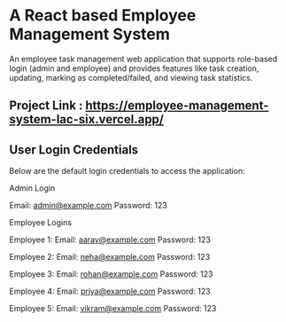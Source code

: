 # A React based Employee Management System
An employee task management web application that supports role-based login (admin and employee) and provides features like task creation, updating, marking as completed/failed, and viewing task statistics.

## Project Link : https://employee-management-system-lac-six.vercel.app/

## User Login Credentials
Below are the default login credentials to access the application:

Admin Login

Email: admin@example.com
Password: 123

Employee Logins

Employee 1:
Email: aarav@example.com
Password: 123

Employee 2:
Email: neha@example.com
Password: 123

Employee 3:
Email: rohan@example.com
Password: 123

Employee 4:
Email: priya@example.com
Password: 123

Employee 5:
Email: vikram@example.com
Password: 123


